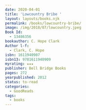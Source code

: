 ```yaml
---
date: 2020-04-01
title: 'Lowcountry Bribe '
layout: layouts/books.njk
permalink: /books/lowcountry-bribe/
image: /img/2018/07/lowcountry.jpeg
Book Id:
  - 13486356
bookauthor: C. Hope Clark
Author l-f:
  - Clark, C. Hope
isbn: 1611940907
isbn13: 9781611940909
myrating: ★★★
publisher: Bell Bridge Books
pages: 272
yearpublished: 2012
status: to-read
categories:
  - GoodReads
tags:
  - books
---
```

